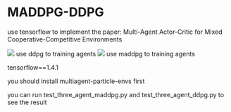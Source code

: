 # MADDPG-DDPG

use tensorflow to implement the paper: Multi-Agent Actor-Critic for MixedCooperative-Competitive Environments

![](https://raw.githubusercontent.com/wwxFromTju/maddpg-tf/master/ddpg.gif)
use ddpg to training agents
![](https://raw.githubusercontent.com/wwxFromTju/maddpg-tf/master/ma_ddpg.gif)
use maddpg to training agents

tensorflow==1.4.1

you should install multiagent-particle-envs first

you can run test_three_agent_maddpg.py and test_three_agent_ddpg.py to see the result


